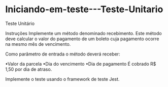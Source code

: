 # Iniciando-em-teste---Teste-Unitario
Teste Unitário

Instruções
Implemente um método denominado recebimento. Este método deve calcular o valor do pagamento de um boleto cuja pagamento ocorre na mesmo mês de vencimento.

Como parâmetro de entrada o método deverá receber:

•Valor da parcela
•Dia do vencimento
•Dia de pagamento
É cobrado R$ 1,50 por dia de atraso.

Implemente o teste usando o framework de teste Jest.
